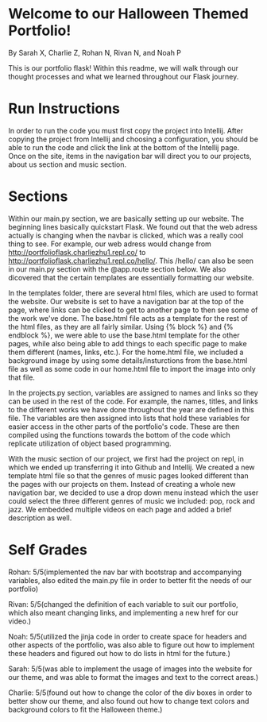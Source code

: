 # Welcome to our Halloween Themed Portfolio!
By Sarah X, Charlie Z, Rohan N, Rivan N, and Noah P

This is our portfolio flask! Within this readme, we will walk through our thought processes and what we learned throughout our Flask journey.

# Run Instructions
In order to run the code you must first copy the project into Intellij. After copying the project from Intellij and choosing a configuration, you should be able to run the code and click the link at the bottom of the Intellij page. Once on the site, items in the navigation bar will direct you to our projects, about us section and music section.

# Sections
Within our main.py section, we are basically setting up our website. The beginning lines basically quickstart Flask. We found out that the web adress actually is changing when the navbar is clicked, which was a really cool thing to see. For example, our web adress would change from http://portfolioflask.charliezhu1.repl.co/ to http://portfolioflask.charliezhu1.repl.co/hello/. This /hello/ can also be seen in our main.py section with the @app.route section below. We also dicovered that the certain templates are essentially formatting our website.

In the templates folder, there are several html files, which are used to format the website. Our website is set to have a navigation bar at the top of the page, where links can be clicked to get to another page to then see some of the work we've done. The base.html file acts as a template for the rest of the html files, as they are all fairly similar. Using {% block %} and {% endblock %}, we were able to use the base.html template for the other pages, while also being able to add things to each specific page to make them different (names, links, etc.). For the home.html file, we included a background image by using some <style> </style> details/insturctions from the base.html file as well as some code in our home.html file to import the image into only that file. 

In the projects.py section, variables are assigned to names and links so they can be used in the rest of the code. For example, the names, titles, and links to the different works we have done throughout the year are defined in this file. The variables are then assigned into lists that hold these variables for easier access in the other parts of the portfolio's code. These are then compiled using the functions towards the bottom of the code which replicate utilization of object based programming.

With the music section of our project, we first had the project on repl, in which we ended up transferring it into Github and Intellij. We created a new template html file so that the genres of music pages looked different than the pages with our projects on them. Instead of creating a whole new navigation bar, we decided to use a drop down menu instead which the user could select the three different genres of music we included: pop, rock and jazz. We embedded multiple videos on each page and added a brief description as well. 

# Self Grades
Rohan: 5/5(implemented the nav bar with bootstrap and accompanying variables, also edited the main.py file in order to better fit the needs of our portfolio)

Rivan: 5/5(changed the definition of each variable to suit our portfolio, which also meant changing links, and implementing a new href for our video.)

Noah: 5/5(utilized the jinja code in order to create space for headers and other aspects of the portfolio, was also able to figure out how to implement these headers and figured out how to do lists in html for the future.)

Sarah: 5/5(was able to implement the usage of images into the website for our theme, and was able to format the images and text to the correct areas.)

Charlie: 5/5(found out how to change the color of the div boxes in order to better show our theme, and also found out how to change text colors and background colors to fit the Halloween theme.) 
